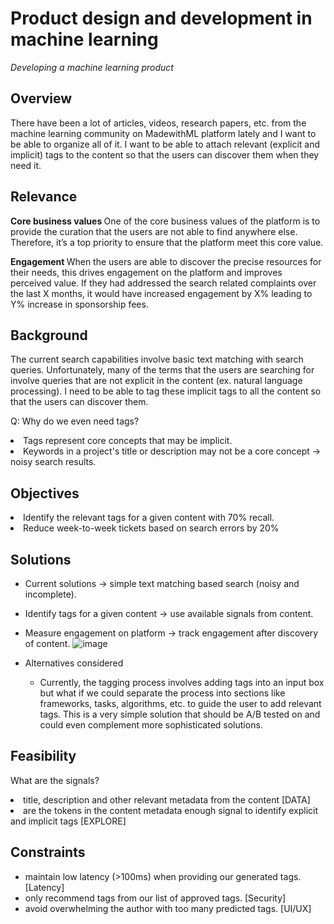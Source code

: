 # Product design and development in machine learning
<i> Developing a machine learning product </i>

## Overview
 There have been a lot of articles, videos, research papers, etc. from the machine learning community on MadewithML platform lately and I want to be able to    organize all of it. I want to be able to attach relevant (explicit and implicit) tags to the content so that the users can discover them when they need it.

## Relevance

<b> Core business values </b> One of the core business values of the platform is to provide the curation that the users are not able to find anywhere else. Therefore, it’s a top priority to ensure that the platform meet this core value.

<b> Engagement </b> When the users are able to discover the precise resources for their needs, this drives engagement on the platform and improves perceived value. If they had addressed the search related complaints over the last X months, it would have increased engagement by X% leading to Y% increase in sponsorship fees.
  
## Background
  The current search capabilities involve basic text matching with search queries. Unfortunately, many of the terms that the users are searching for involve queries that are not explicit in the content (ex. natural language processing). I need to be able to tag these implicit tags to all the content so that the users can discover them.

  Q: Why do we even need tags?
  <li> Tags represent core concepts that may be implicit. </li>
  <li> Keywords in a project's title or description may not be a core concept → noisy search results. </li>
  
## Objectives
  <li> Identify the relevant tags for a given content with 70% recall. </li>
  <li> Reduce week-to-week tickets based on search errors by 20% </li>
    
## Solutions
   - Current solutions → simple text matching based search (noisy and incomplete).
   - Identify tags for a given content → use available signals from content.
   - Measure engagement on platform → track engagement after discovery of content.
         ![image](https://user-images.githubusercontent.com/59816103/155352421-f8eb375b-da5c-44ef-aaba-23296aad8aa2.png)
 
   - Alternatives considered
        - Currently, the tagging process involves adding tags into an input box but what if we could separate the process into sections like frameworks, tasks,             algorithms, etc. to guide the user to add relevant tags. This is a very simple solution that should be A/B tested on and could even complement more               sophisticated solutions.

## Feasibility
What are the signals?

<li>title, description and other relevant metadata from the content [DATA]</li>
<li>are the tokens in the content metadata enough signal to identify explicit and implicit tags [EXPLORE]</li>

## Constraints
 - maintain low latency (>100ms) when providing our generated tags. [Latency]
 - only recommend tags from our list of approved tags. [Security]
 - avoid overwhelming the author with too many predicted tags. [UI/UX]


  
